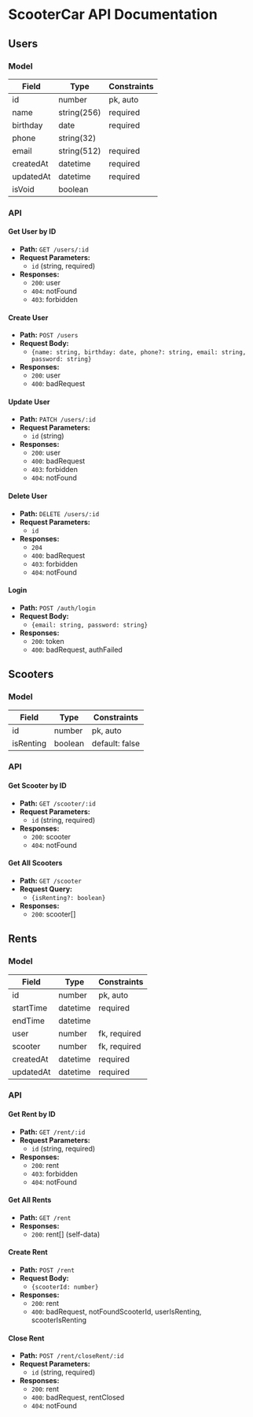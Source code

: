 # ScooterCar API Documentation

## Users

### Model

| Field      | Type     | Constraints          |
|------------|----------|----------------------|
| id         | number   | pk, auto             |
| name       | string(256)   | required        |
| birthday   | date     | required             |
| phone      | string(32)   |                    |
| email      | string(512)   | required        |
| createdAt  | datetime | required             |
| updatedAt  | datetime | required             |
| isVoid     | boolean  |                      |

### API

#### Get User by ID
- **Path:** `GET /users/:id`
- **Request Parameters:**
  - `id` (string, required)
- **Responses:**
  - `200`: user
  - `404`: notFound
  - `403`: forbidden

#### Create User
- **Path:** `POST /users`
- **Request Body:**
  - `{name: string, birthday: date, phone?: string, email: string, password: string}`
- **Responses:**
  - `200`: user
  - `400`: badRequest

#### Update User
- **Path:** `PATCH /users/:id`
- **Request Parameters:**
  - `id` (string)
- **Responses:**
  - `200`: user
  - `400`: badRequest
  - `403`: forbidden
  - `404`: notFound

#### Delete User
- **Path:** `DELETE /users/:id`
- **Request Parameters:**
  - `id`
- **Responses:**
  - `204`
  - `400`: badRequest
  - `403`: forbidden
  - `404`: notFound

#### Login
- **Path:** `POST /auth/login`
- **Request Body:**
  - `{email: string, password: string}`
- **Responses:**
  - `200`: token
  - `400`: badRequest, authFailed

## Scooters

### Model

| Field      | Type     | Constraints          |
|------------|----------|----------------------|
| id         | number   | pk, auto             |
| isRenting | boolean  | default: false       |

### API

#### Get Scooter by ID
- **Path:** `GET /scooter/:id`
- **Request Parameters:**
  - `id` (string, required)
- **Responses:**
  - `200`: scooter
  - `404`: notFound

#### Get All Scooters
- **Path:** `GET /scooter`
- **Request Query:**
  - `{isRenting?: boolean}`
- **Responses:**
  - `200`: scooter[]

## Rents

### Model

| Field      | Type     | Constraints          |
|------------|----------|----------------------|
| id         | number   | pk, auto             |
| startTime  | datetime | required             |
| endTime    | datetime |                      |
| user       | number   | fk, required         |
| scooter    | number   | fk, required         |
| createdAt  | datetime | required             |
| updatedAt  | datetime | required             |

### API

#### Get Rent by ID
- **Path:** `GET /rent/:id`
- **Request Parameters:**
  - `id` (string, required)
- **Responses:**
  - `200`: rent
  - `403`: forbidden
  - `404`: notFound

#### Get All Rents
- **Path:** `GET /rent`
- **Responses:**
  - `200`: rent[] (self-data)

#### Create Rent
- **Path:** `POST /rent`
- **Request Body:**
  - `{scooterId: number}`
- **Responses:**
  - `200`: rent
  - `400`: badRequest, notFoundScooterId, userIsRenting, scooterIsRenting

#### Close Rent
- **Path:** `POST /rent/closeRent/:id`
- **Request Parameters:**
  - `id` (string, required)
- **Responses:**
  - `200`: rent
  - `400`: badRequest, rentClosed
  - `404`: notFound